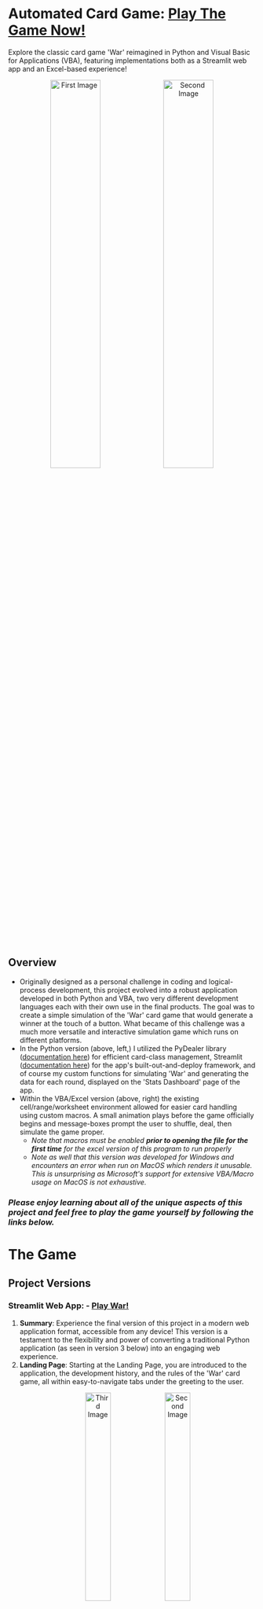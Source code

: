 # Automated Card Game: [Play The Game Now!](https://nathansautomatedcardgame.streamlit.app)

Explore the classic card game 'War' reimagined in Python and Visual Basic for Applications (VBA), featuring implementations both as a Streamlit web app and an Excel-based experience!

<p align="center">
    <img src="./images/streamlit_images/WarIntroApp.png" alt="First Image" width="45%"/>
    <img src="./images/streamlit_images/WarIntroApp.png" alt="Second Image" width="45%"/>
</p>

## Overview

- Originally designed as a personal challenge in coding and logical-process development, this project evolved into a robust application developed in both Python and VBA, two very different development languages each with their own use in the final products. The goal was to create a simple simulation of the 'War' card game that would generate a winner at the touch of a button. What became of this challenge was a much more versatile and interactive simulation game which runs on different platforms. 
- In the Python version (above, left,) I utilized the PyDealer library ([documentation here](https://pydealer.readthedocs.io/en/latest/)) for efficient card-class management, Streamlit ([documentation here](https://docs.streamlit.io)) for the app's built-out-and-deploy framework, and of course my custom functions for simulating 'War' and generating the data for each round, displayed on the 'Stats Dashboard' page of the app.
- Within the VBA/Excel version (above, right) the existing cell/range/worksheet environment allowed for easier card handling using custom macros. A small animation plays before the game officially begins and message-boxes prompt the user to shuffle, deal, then simulate the game proper.
    - *Note that macros must be enabled ***prior to opening the file for the first time*** for the excel version of this program to run properly*
    - *Note as well that this version was developed for Windows and encounters an error when run on MacOS which renders it unusable. This is unsurprising as Microsoft's support for extensive VBA/Macro usage on MacOS is not exhaustive.*

### *Please enjoy learning about all of the unique aspects of this project and feel free to play the game yourself by following the links below.*

# The Game
## Project Versions
### Streamlit Web App: - [Play War!](https://nathansautomatedcardgame.streamlit.app)


1. **Summary**: Experience the final version of this project in a modern web application format, accessible from any device! This version is a testament to the flexibility and power of converting a traditional Python application (as seen in version 3 below) into an engaging web experience.
2. **Landing Page**: Starting at the Landing Page, you are introduced to the application, the development history, and the rules of the 'War' card game, all within easy-to-navigate tabs under the greeting to the user.
        <p align="center" vertical_align='center'>
        <img src="./images/streamlit_images/WarIntroApp.png" alt="Third Image" width="33%"/>
        <img src="./images/streamlit_images/WarIntroAppDevelopment.png" alt="Second Image" width="33%"/>
        <img src="./images/streamlit_images/WarIntroAppRules.png" alt="First Image" width="33%"/>
        </p>
3. **War Room**: Once the user has read all they want about the application and its development they are directed to the 'War Room', the page where all of the magic happens! This page prompts the user to play the game. (If they do not play the game, the other pages will not show any content other than the option to go back to this page.) After the user chooses to play the game, the page will be populated with a greeting, buttons to iterate through the rounds in increments of 1, 10, or 50 rounds, and charts below to view the game's progress in real-time! A 'Finish the Game' button is also available to those who want to simulate the game until its completion.
        <p align="center" vertical_align='center'>
        <img src="./images/streamlit_images/WarPlayGameApp.png" alt="Third Image" width="33%"/>
        <img src="./images/streamlit_images/RedirectFromPagesApp.png" alt="Second Image" width="33%"/>
        <img src="./images/streamlit_images/IncrementThroughGameApp.png" alt="First Image" width="33%"/>
        </p>
    1. As the game simulates and the data is generated round after round, the charts below are updated. Card Ownership is rendered both as a pie chart (above) and a line graph (below.) Each have visual advantages, namely the line-graph displaying the symetrical distibution of card ownership as the players trade-off their wins and losses. Annotations are added to highlight the highest amount of cards each player aquired and at which round.
        <p align="center" vertical_align='center'>
        <img src="./images/streamlit_images/RealTimeLineGraph.png" alt="First Image" width="60%"/>
        </p>
4. **Stats Dashboard**: The game has been won! The winner has been declared and that winner's color (Player 1: Blue, Player 2: Orange) is the primary color highlighted in the 'Stats Dashboard** page. Here you can see the Game Data displayed (left) as well as Player 1's data (center), and Player 2's Data (right)
        <p align="center" vertical_align='center'>
        <img src="./images/streamlit_images/GameStatsDashboardApp.png" alt="Third Image" width="33%"/>
        <img src="./images/streamlit_images/Player1DashboardApp.png" alt="Second Image" width="33%"/>
        <img src="./images/streamlit_images/Player2DashboardApp.png" alt="First Image" width="33%"/>
        </p>
    1. The below line charts are rendered at the bottom of each player's dashboard. These charts are much more extensive in the data that they display and allow the user to better visualize how each player was doing throughout the rounds, how many times the players traded dominance (holding the most cards) or how many wars there were in total.
        <p align="center" vertical_align='center'>
        <img src="./images/streamlit_images/EndOfGameWarChartApp.png" alt="Third Image" width="70%"/>
        </p>
        <p align="center" vertical_align='center'>
        <img src="./images/streamlit_images/EndOfGameDistributionChartApp.png" alt="Third Image" width="70%"/>
        </p>
5. **Generated Dataframe**: This life-blood of the game is the logic, but the ***substance*** of the project is the game data! In this page you can see each dataframe that the statistics in the above dashboards draw from. The Game Data includes metrics for the game as a whole while each player has their own metrics recorded in their own dataframes. Each of these are available by selecting the appropriate tab.
        <p align="center" vertical_align='center'>
        <img src="./images/streamlit_images/GameDataframeApp.png" alt="Third Image" width="33%"/>
        <img src="./images/streamlit_images/P1DataframeApp.png" alt="Second Image" width="33%"/>
        <img src="./images/streamlit_images/P2DataframeApp.png" alt="First Image" width="33%"/>
        </p>
6. **The Code**: All of this operates on a few thousand lines of code. Below are a few snippets of that code so that you can get an understanding of how this was structured in the background. All of this code is avaialable to puruse over [here](./streamlit_application) in the streamlit_application directory as well.
        <p align="center" vertical_align='center'>
        <img src="./images/streamlit_images/LandingPageCode.png" alt="Third Image" width="33%"/>
        <img src="./images/streamlit_images/WarRoomCode.png" alt="Third Image" width="33%"/>
        <img src="./images/streamlit_images/PlayWarCode.png" alt="Third Image" width="33%"/>
        </p>
        <p align="center" vertical_align='center'>
        <img src="./images/streamlit_images/ChartBuildingCode.png" alt="Third Image" width="33%"/>
        <img src="./images/streamlit_images/DataFramesInitialization.png" alt="Third Image" width="33%"/>
        <img src="./images/streamlit_images/DataReportingCode.png" alt="Third Image" width="33%"/>
        </p>

### **Excel VBA Workbook**: - [Download Excel Workbook](./excel_files/WarCardGame.xlsm)
1. **Summary**: Dive into the Excel adaptation of 'War' where game logic and visual feedback are merged. This version highlights the adaptability of VBA in creating interactive, data-rich user experiences, animations, and dashboards. This version is robust but imperfect. Designed as a proof-of-concept it is a working prototype which takes the user from and introduction to the game's rules all of the way through to a custom dashboard of game and player metrics.
    - *Note that the workbook must be selected as 'trusted' ***prior to opening the file for the first time***. Once open, you must select the 'Enable Macros' button at the top of the screen for the excel version of this program to run properly.* (*More Information about trusting a file [here](https://support.microsoft.com/en-us/topic/a-potentially-dangerous-macro-has-been-blocked-0952faa0-37e7-4316-b61d-5b5ed6024216)*)
    - *Note as well that this version was developed for Windows. As such, when run on MacOS the program encounters an error which renders it unusable. This is unsurprising as Microsoft's support for extensive VBA/Macro usage on MacOS is not exhaustive.*

3. **The Introduction**: Once the workbook has been trusted you will be greeted with an animation (in excel? Yes! But I can't link to it here in the ReadMe) that renders the words "LET'S GO TO... WAR!" one after the other. The user is then brought to the Game Rules worksheet. This worksheet explains the rules of the game and also contains a button that, once pressed, initialized the game environment set-up. Original War rules are cited from [here](https://bicyclecards.com/how-to-play/war) beneath the cells.
        <p align="center" vertical_align='center'>
        <img src="./images/excel_images/GameRules.png" alt="Third Image" width="90%"/>
        </p>

3. **Shuffling and Dealing**: The 'Front-End' is generated, but the players need their cards, so the user is prompted to shuffle the deck of cards, then prompted again to deal those cards. Both of these processes are handled by macros that run once the user presses 'Ok' on the message boxes.
        <p align="center" vertical_align='center'>
        <img src="./images/excel_images/DealCardsMsg.png" alt="Third Image" width="30%"/>
        <img src="./images/excel_images/DealCards2Msg.png" alt="Third Image" width="30%"/>
        </p>

4. **The Front End**: The 'Front End' worksheet, previously generated once the player clicked 'Play the Game!' now changes into it's proper form: Two players, one on either side, a comparison table in the center, and discard piles off to the sides. Another 'Play War!' button is presented that, once pressed, simulates the entirety of the game. Unlike the Streamlit App version above you cannot increment through the rounds and must wait for the game to be simulated. A winner must be declared before the user can interact with Excel again, as this is a limitation to running macros so extensively.
        <p align="center" vertical_align='center'>
        <img src="./images/excel_images/FrontEnd.png" alt="Third Image" width="90%"/>
        </p>
        <p align="center" vertical_align='center'>
        <img src="./images/excel_images/PleaseWaitMsg.png" alt="Third Image" width="30%"/>
        </p>
5. **Game Stats Dashboard**: We made it to the 'Stats Dashboard' worksheet! The game has been fully simulated, a winner has been declared, and all that is left is to view the data. Much like the Streamlit version of this program this workbook generates nearly 40 different metrics throughout the simulation. Each of these metrics can be viewed in full in the next section below this one. This Dashboard summarizes many of those datapoints for the user to see how the game progressed.
        <p align="center" vertical_align='center'>
        <img src="./images/excel_images/GamePlayerStats.png" alt="Third Image" width="100%"/>
        </p>
        <p align="center" vertical_align='center'>
        <img src="./images/excel_images/CardsPerRound.png" alt="Third Image" width="100%"/>
        </p>
        <p align="center" vertical_align='center'>
        <img src="./images/excel_images/CardDistributionChart.png" alt="Third Image" width="100%"/>
        </p>
        <p align="center" vertical_align='center'>
        <img src="./images/excel_images/TotalsWon.png" alt="Third Image" width="50%"/>
        </p>
6. **Generated Game Data**: After all has been done, the user is free to explore the other worksheets. A few buttons exist between the 4 worksheets that allow the user the simulate another game. The 'Game Data' worksheet presents the use with every metric recorded during the game. Longer games result in longer tables, shorter games, the opposite. Each row is either a complete round, or a sub-round within a war.
        <p align="center" vertical_align='center'>
        <img src="./images/excel_images/GameDataTable.png" alt="Third Image" width="100%"/>
        </p>
7. **Hidden Macros**: As mentioned, this version operates using macros. Another word for macros in this context are subroutines. Everything from comparing card values to each other using Index/Match functions, to shuffling the starting deck, creating the front-end, or dealing cards back into the players' hands when they've run out... they are all subroutines developed for this workbook. Take a look at a few below. 
    **Note: The shuffling algorithm sub was generated using ChatGPT 4 on 3/16/24. This entire codeblock was generated so that development effort could be spent on the rest of the program. GPT was also utilized in other areas, though mostly for aesthetic and UX purposes.**
        <p align="center" vertical_align='center'>
        <img src="./images/excel_images/DealToComparisonCode.png" alt="Third Image" width="33%"/>
        <img src="./images/excel_images/MakeEverythingCode.png" alt="Third Image" width="33%"/>
        <img src="./images/excel_images/GPTShuffleCode.png" alt="Third Image" width="33%"/>
        </p>
        <p align="center" vertical_align='center'>
        <img src="./images/excel_images/PlayWar2Code.png" alt="Third Image" width="48%"/>
        <img src="./images/excel_images/CompareCardsCode.png" alt="Third Image" width="48%"/>
        </p>

### **Python Implementation**: - [View Notebook](./ipynb_files/war_v6_data.ipynb)
1. **Summary**: Peek into (or use!) the Jupyter Notebook version of 'War'. This version uses custom functions for dealing cards, handling comparisons, wars, data generation/reporting and declaring a winner after any number of game rounds. This is the original working code-base for this game upon which the Streamlit version is built. It allows the user to run each portion of the code and before running the next. The power of this version comes from first running the (`set_up_game_environment()`) function cell followed by the (`play_war()`) function cell. The latter will output round information via print-statements. Round and game information generated here is available in the dataframes in in the final cells of the code.
        <p align="center" vertical_align='center'>
        <img src="./images/ipynb_images/SetupAndPlay.png" alt="Third Image" width="100%"/>
        </p>
        <p align="center" vertical_align='center'>
        <img src="./images/ipynb_images/DebuggingStatements.png" alt="Third Image" width="100%"/>
        </p>
2. **Other Functions**: Below are a few more glimpses into the code behind this simulator.
        <p align="center" vertical_align='center'>
        <img src="./images/ipynb_images/Imports.png" alt="Third Image" width="33%"/>
        <img src="./images/ipynb_images/CompareFunction.png" alt="Third Image" width="33%"/>
        <img src="./images/ipynb_images/CreateDataframes.png" alt="Third Image" width="33%"/>
        </p>
        <p align="center" vertical_align='center'>
        <img src="./images/ipynb_images/PlayWarFunction.png" alt="Third Image" width="48%"/>
        <img src="./images/ipynb_images/ReportingData.png" alt="Third Image" width="48%"/>
        </p>
        <p align="center" vertical_align='center'>
        <img src="./images/ipynb_images/EmptyDiscardPile.png" alt="Third Image" width="48%"/>
        <img src="./images/ipynb_images/QuickDataframe.png" alt="Third Image" width="48%"/>
        </p>


# Project Upload Timeline
### Development Journey
*Please note again that while the three versions of this application are available to you (via the above links) these are minimally viable products, meaning that they are functional but not perfect. Only the Streamlit version is assumed to be further developed. Thank you for playing my game!*

## Streamlit Web Application
### Cloud-Based Innovation
- **April 10, 2024**: Released the Streamlit web version, enhancing accessibility and interactive capabilities. [Play Now](https://nathansautomatedcardgame.streamlit.app)

### Refined Page Loading
- **April 14, 2024**: Fixed bugs when navigating through the Streamlit application's pages and included navigation buttons at the top of the Introduction page for easy navigation on mobile interfaces.

### Refined User Navigation
- **April 15, 2024**: Utilized dedicated Streamlit elements to enhance user navigation throughout the pages, as well as begun constructing the statistics dashboards in the "Stats Dashboard" page. Enhanced the charts in the "War Room" page by adding annotations and other elements.

- Fixed bugs when users would zoom in on the bar chart element of the "War Room" page, leaving data to be unreadable.

### Stats Dashboard Build-Out
- **April 18, 2024**: Pre-Finalized build-out of 'Stats Dashboard' page, complete with elements for game and player metrics, charts, etc (metrics colored using winner's primary player color). Added buttons on various pages to better enhance user-navigation through the app.

- Fixed various bugs.

### Refined Various Elements
- **April 19, 2024**: Finalized build-out of 'Stats Dashboard' pages, refning metric 'delta' elements for better readability. 
Added config.toml file to project directory for a consistent light-themed experience as many chart elements do not look great in dark theme. 
Chart elements were also adjusted to avoid overlapping annotations and over-extended X range on the right side of the chart. 
Restructured st.metric elements into 4 columns on the Game Data tab.

- Fixed various bugs.

### Future Features
 - **Dataframe Conditional Formatting**: In all dataframe elements present in the application each row will be subtly colored to the corresponding winner of that round, and if the case where there is a war and there is not round winner, a redish color will appear.
 - **Custom Name and Colors for Players**: In the Landing Page I want to add text-box inputs that will allow the user to choose their name (defaulted to Player 1 or 2 at this moment, hard-coded) and colors to represent them as either player during the simulation game and subsequent metrics.


## Excel Workbook
#### Diversification into Excel
- **April 5, 2024**: Unveiled the Excel version, leveraging VBA for dynamic gameplay and visual statistics. [Explore Excel Version](./excel_files/WarCardGame.xlsm)

## Jupyter Notebook War Simulator.
### Initial Exploration
- **March 1, 2024**: First iteration deployed. The program runs indefinitely, highlighting the need for refined comparison and win conditions. [View Version 1](./ipynb%20files/war_v1.ipynb)

### Refinements and Debugging
- **March 5, 2024**: Introduced a more structured game flow. [View Version 2](./ipynb_files/war_v2.ipynb)
- **March 12, 2024**: Addressed issues in game logic, still perfecting the win conditions. [View Version 3](./ipynb_files/war_v3.ipynb)
- **March 15, 2024**: Achieved a fully functional game with robust handling of game states and card permenance. [View Version 4](./ipynb_files/war_v4.ipynb)

### Advanced Enhancements
- **April 2, 2024**: Launched a highly optimized version, integrating sophisticated data structures for the generation of game and round data into Pandas Dataframes for further analytics. [View Version 6](./ipynb_files/war_v6.ipynb)


## Lessons Learned
Each version of the project brought new insights into application design, user interaction, logical processes, and the robustness of game mechanics across platforms. This journey from a simple console application to an interactive web experience showcases the evolution of software development through practical implementation.
